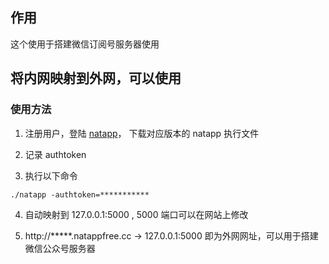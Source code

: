 ## 作用

这个使用于搭建微信订阅号服务器使用

## 将内网映射到外网，可以使用
### 使用方法
1. 注册用户，登陆 [natapp](https://natapp.cn)， 下载对应版本的 natapp 执行文件

2. 记录 authtoken

3. 执行以下命令
```
./natapp -authtoken=***********
```

4. 自动映射到 127.0.0.1:5000 , 5000 端口可以在网站上修改

5. http://*****.natappfree.cc -> 127.0.0.1:5000 即为外网网址，可以用于搭建微信公众号服务器